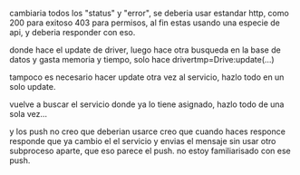 cambiaria todos los "status" y "error", se deberia usar estandar http, como 200 para exitoso 403 para permisos, al fin estas usando una especie de api, y deberia responder con eso. 

donde hace el update de driver, luego hace otra busqueda en la base de datos y gasta memoria y tiempo, solo hace drivertmp=Drive:update(...)

tampoco es necesario hacer update otra vez al servicio, hazlo todo en un solo update.

vuelve a buscar el servicio donde ya lo tiene asignado, hazlo todo de una sola vez... 

y los push no creo que deberian usarce creo que cuando haces responce  responde que ya cambio el el servicio y envias el mensaje sin usar otro subproceso aparte, que eso parece el push. no estoy familiarisado con ese push.